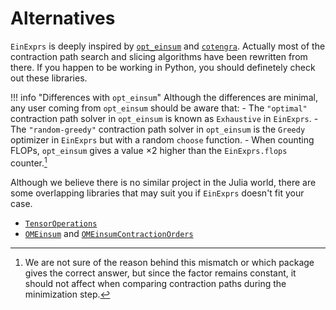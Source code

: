 # Alternatives

`EinExprs` is deeply inspired by [`opt_einsum`](https://github.com/dgasmith/opt_einsum) and [`cotengra`](https://github.com/jcmgray/cotengra).
Actually most of the contraction path search and slicing algorithms have been rewritten from there.
If you happen to be working in Python, you should definetely check out these libraries.

!!! info "Differences with `opt_einsum`"
    Although the differences are minimal, any user coming from `opt_einsum` should be aware that:
    - The `"optimal"` contraction path solver in `opt_einsum` is known as `Exhaustive` in `EinExprs`.
    - The `"random-greedy"` contraction path solver in `opt_einsum` is the `Greedy` optimizer in `EinExprs` but with a random `choose` function.
    - When counting FLOPs, `opt_einsum` gives a value $\times 2$ higher than the `EinExprs.flops` counter.[^1]

[^1]: We are not sure of the reason behind this mismatch or which package gives the correct answer, but since the factor remains constant, it should not affect when comparing contraction paths during the minimization step.

Although we believe there is no similar project in the Julia world, there are some overlapping libraries that may suit you if `EinExprs` doesn't fit your case.

- [`TensorOperations`](https://github.com/Jutho/TensorOperations.jl)
- [`OMEinsum`](https://github.com/under-Peter/OMEinsum.jl) and [`OMEinsumContractionOrders`](https://github.com/TensorBFS/OMEinsumContractionOrders.jl)

